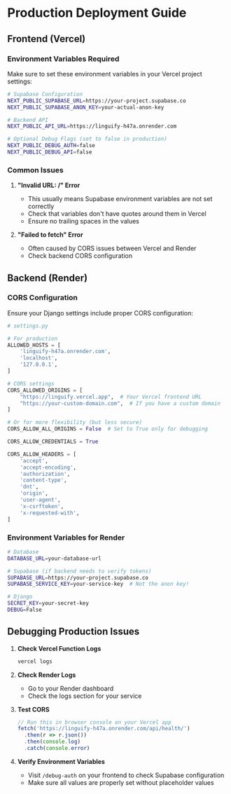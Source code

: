 # Production Deployment Guide

## Frontend (Vercel)

### Environment Variables Required

Make sure to set these environment variables in your Vercel project settings:

```bash
# Supabase Configuration
NEXT_PUBLIC_SUPABASE_URL=https://your-project.supabase.co
NEXT_PUBLIC_SUPABASE_ANON_KEY=your-actual-anon-key

# Backend API
NEXT_PUBLIC_API_URL=https://linguify-h47a.onrender.com

# Optional Debug Flags (set to false in production)
NEXT_PUBLIC_DEBUG_AUTH=false
NEXT_PUBLIC_DEBUG_API=false
```

### Common Issues

1. **"Invalid URL: /" Error**
   - This usually means Supabase environment variables are not set correctly
   - Check that variables don't have quotes around them in Vercel
   - Ensure no trailing spaces in the values

2. **"Failed to fetch" Error**
   - Often caused by CORS issues between Vercel and Render
   - Check backend CORS configuration

## Backend (Render)

### CORS Configuration

Ensure your Django settings include proper CORS configuration:

```python
# settings.py

# For production
ALLOWED_HOSTS = [
    'linguify-h47a.onrender.com',
    'localhost',
    '127.0.0.1',
]

# CORS settings
CORS_ALLOWED_ORIGINS = [
    "https://linguify.vercel.app",  # Your Vercel frontend URL
    "https://your-custom-domain.com",  # If you have a custom domain
]

# Or for more flexibility (but less secure)
CORS_ALLOW_ALL_ORIGINS = False  # Set to True only for debugging

CORS_ALLOW_CREDENTIALS = True

CORS_ALLOW_HEADERS = [
    'accept',
    'accept-encoding',
    'authorization',
    'content-type',
    'dnt',
    'origin',
    'user-agent',
    'x-csrftoken',
    'x-requested-with',
]
```

### Environment Variables for Render

```bash
# Database
DATABASE_URL=your-database-url

# Supabase (if backend needs to verify tokens)
SUPABASE_URL=https://your-project.supabase.co
SUPABASE_SERVICE_KEY=your-service-key  # Not the anon key!

# Django
SECRET_KEY=your-secret-key
DEBUG=False
```

## Debugging Production Issues

1. **Check Vercel Function Logs**
   ```bash
   vercel logs
   ```

2. **Check Render Logs**
   - Go to your Render dashboard
   - Check the logs section for your service

3. **Test CORS**
   ```javascript
   // Run this in browser console on your Vercel app
   fetch('https://linguify-h47a.onrender.com/api/health/')
     .then(r => r.json())
     .then(console.log)
     .catch(console.error)
   ```

4. **Verify Environment Variables**
   - Visit `/debug-auth` on your frontend to check Supabase configuration
   - Make sure all values are properly set without placeholder values